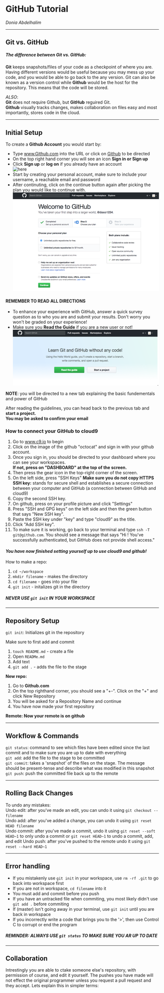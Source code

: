 # GitHub Tutorial

_Donia Abdelhalim_

---
## Git vs. GitHub
##### The difference between **Git vs. GitHub**:  
**Git** keeps snapshots/files of your code as a checkpoint of where you are. Having different versions would be useful because you may mess up your code, and you would be able to go back to the any version. Git can also be known as a version control while **Github** would be the host for the repository. This means that the code will be stored. 

_ALSO_:  
**Git** does not require Github, but **GitHub** reguired Git.   
**Github** visually tracks changes, makes collaboration on files easy and most importantly, stores code in the cloud.


---
## Initial Setup

To create a **Github Account** you would start by:  
* Type www.Github.com into the URL or click on [Github](https://github.com/) to be directed 
* On the top right hand corner you will see an icon **Sign in or Sign up**  
* Click **Sign up** or **log on** if you already have an account  
![here](git-sign-up.png "GitHub Tutorial")  
* Start by creating your personal account, make sure to include your username, a reachable email and password
* After continuting, click on the continue button again after picking the plan you would like to continue with.   
![here](git-welcome-page.png "GitHub Welcome Page") 

#### **REMEMBER TO READ ALL DIRECTIONS**  
* To enhance your experience with GitHub, answer a quick survey question as to who you are and submit your results. Don't worry you won't be graded on your experience!
* Make sure you  **Read the Guide** if you are a new user or not!  
![here](git-homepage.png "GitHub Homepage") 

**NOTE**: you will be directed to a new tab explaining the basic fundementals and power of GitHub

After reading the guidelines, you can head back to the previous tab and **start a project.**    
**You may be asked to confirm your email**  


### How to connect your GitHub to cloud9  
1. Go to www.c9.io to begin 
2. Click on the image of the github "octocat" and sign in with your github account.
3. Once you sign in, you should be directed to your dashboard where you can see your workspaces.  
   **If not, press on "DASHBOARD" at the top of the screen.**
4. Then press the gear icon in the top-right corner of the screen.
5. On the left side, press "SSH Keys" **Make sure you do not copy HTTPS**  
**SSH key:** stands for secure shell and establishes a secure connection between your computer and GitHub (a connection between GitHub and cloud9)
6. Copy the second SSH key.
7. On github, press on your profile picture and click "Settings"
8. Press "SSH and GPG keys" on the left side and then the green button that says "New SSH key".
9. Paste the SSH key under "key" and type "cloud9" as the title.  
10. Click "Add SSH key".  
11. To make sure it is working, go back to your terminal and type `ssh -T git@github.com`. You should see a message that says "Hi <your username>! You've successfully authenticated, but GitHub does not provide shell access."  

 

#### **_You have now finished setting yourself up to use cloud9 and github!_**

How to make a repo:  
1. `cd ~/workspace`
2. `mkdir filename` - makes the directory
3. `cd filename` - goes into your file 
4. `git init` - initalizes git in the directory  

##### **NEVER USE `git init` IN YOUR WORKSPACE**


---
## Repository Setup

`git init`: Initializes git in the repository  

Make sure to first add and commit 
1. `touch README.md`  - create a file 
2. Open `READMe.md`
3. Add text
4. `git add .` - adds the file to the stage

**New repo:**  
1. Go to **Github.com**
2. On the top righthand corner, you should see a "+-". Click on the "+" and click New Repository  
3. You will be asked for a Repository Name and continue
4. You have now made your first repository
 
**Remote: Now your remote is on github**

---
## Workflow & Commands

`git status`: command to see which files have been edited since the last commit and to make sure you are up to date with everything  
`git add`: add the file to the stage to be committed  
`git commit`: takes a 'snapshot' of the files on the stage. The message should be present-tense and describe what was modified in this snapshot  
`git push`: push the committed file back up to the remote

---
## Rolling Back Changes   
To undo any mistakes:   
Undo edit: after you've made an edit, you can undo it using `git checkout -- filename`  
Undo add: after you've added a change, you can undo it using `git reset HEAD filename`  
Undo commit: after you've made a commit, undo it using `git reset --soft HEAD~1` to only undo a commit or `git reset HEAD~1` to undo a commit, add, and edit
Undo push: after you've pushed to the remote undo it using `git reset --hard HEAD~1`

---
## Error handling   

 
* If you mistakenly use `git init` in your workspace, use `rm -rf .git` to go back into workspace first  
* If you are not in workspace, `cd filename` into it
* You must add and commit before you push
* If you have an untracked file when commiting, you most likely didn't use `git add .` before commiting
* If (master) isn't going away in your terminal, use `git init` until you are back in workspace
* If you incorrectly write a code that brings you to the '>', then use Control C to corrupt or end the program

##### REMINDER: ALWAYS USE `git status` TO MAKE SURE YOU AR UP TO DATE

---

## Collaboration  
Intrestingly you are able to ctake someone else's repository, with permission of course, and edit it yourself. The pushes you have made will not effect the original programmer unless you request a pull request and they accept. Lets explain this in simpler terms:

